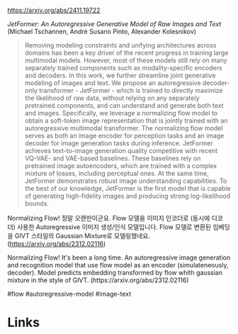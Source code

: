 https://arxiv.org/abs/2411.19722

*JetFormer: An Autoregressive Generative Model of Raw Images and Text* (Michael Tschannen, André Susano Pinto, Alexander Kolesnikov)

> Removing modeling constraints and unifying architectures across domains has been a key driver of the recent progress in training large multimodal models. However, most of these models still rely on many separately trained components such as modality-specific encoders and decoders. In this work, we further streamline joint generative modeling of images and text. We propose an autoregressive decoder-only transformer - JetFormer - which is trained to directly maximize the likelihood of raw data, without relying on any separately pretrained components, and can understand and generate both text and images. Specifically, we leverage a normalizing flow model to obtain a soft-token image representation that is jointly trained with an autoregressive multimodal transformer. The normalizing flow model serves as both an image encoder for perception tasks and an image decoder for image generation tasks during inference. JetFormer achieves text-to-image generation quality competitive with recent VQ-VAE- and VAE-based baselines. These baselines rely on pretrained image autoencoders, which are trained with a complex mixture of losses, including perceptual ones. At the same time, JetFormer demonstrates robust image understanding capabilities. To the best of our knowledge, JetFormer is the first model that is capable of generating high-fidelity images and producing strong log-likelihood bounds.

Normalizing Flow! 정말 오랜만이군요. Flow 모델을 이미지 인코더로 (동시에 디코더) 사용한 Autoregressive 이미지 생성/인식 모델입니다. Flow 모델로 변환된 임베딩을 GIVT 스타일의 Gaussian Mixture로 모델링했네요. (https://arxiv.org/abs/2312.02116)

<english>
Normalizing Flow! It's been a long time. An autoregressive image generation and recognition model that use flow model as an encoder (simulateneously, decoder). Model predicts embedding transformed by flow whith gaussian mixture in the style of GIVT. (https://arxiv.org/abs/2312.02116)
</english>

#flow #autoregressive-model #image-text

# Links

